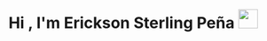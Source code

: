 <h1 align="center">Hi , I'm Erickson Sterling Peña <img src="https://media.giphy.com/media/hvRJCLFzcasrR4ia7z/giphy.gif" width="35"></h1>
